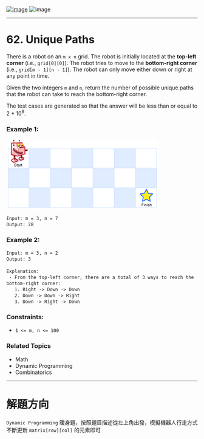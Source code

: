 [![image](https://img.shields.io/badge/Leetcode-Link-blue?logo=leetcode)](https://leetcode.com/problems/unique-paths/)
![image](https://img.shields.io/badge/Difficulty-Medium-yellow)

---

# 62. Unique Paths

There is a robot on an `m x n` grid. The robot is initially located at the **top-left corner** (i.e., `grid[0][0]`). The robot tries to move to the **bottom-right corner** (i.e., `grid[m - 1][n - 1]`). The robot can only move either down or right at any point in time.

Given the two integers `m` and `n`, return the number of possible unique paths that the robot can take to reach the bottom-right corner.

The test cases are generated so that the answer will be less than or equal to 2 * $10^9$.

### Example 1:

![image](./image/robot_maze.png)

```
Input: m = 3, n = 7
Output: 28
```

### Example 2:

```
Input: m = 3, n = 2
Output: 3

Explanation: 
 - From the top-left corner, there are a total of 3 ways to reach the bottom-right corner:
   1. Right -> Down -> Down
   2. Down -> Down -> Right
   3. Down -> Right -> Down
```

### Constraints:

- `1 <= m, n <= 100`

### Related Topics

- Math
- Dynamic Programming
- Combinatorics
  
---

# 解題方向

`Dynamic Programming` 暖身題，按照題目描述從左上角出發，模擬機器人行走方式不斷更新 `matrix[row][col]` 的元素即可

